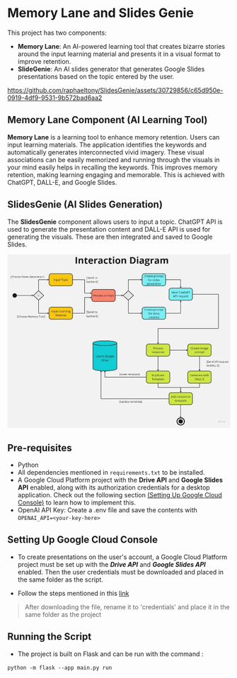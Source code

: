 # Memory Lane and Slides Genie

This project has two components:
- **Memory Lane**: An AI-powered learning tool that creates bizarre stories around the input learning material and presents it in a visual format to improve retention.
- **SlideGenie**: An AI slides generator that generates Google Slides presentations based on the topic entered by the user.

https://github.com/raphaeltony/SlidesGenie/assets/30729856/c65d950e-0919-4df9-9531-9b572bad6aa2


## Memory Lane Component (AI Learning Tool)

__Memory Lane__ is a learning tool to enhance memory retention. Users can input learning materials. The application identifies the keywords and automatically generates interconnected vivid imagery. These visual associations can be easily memorized and running through the visuals in your mind easily helps in recalling the keywords. This improves memory retention, making learning engaging and memorable. This is achieved with ChatGPT, DALL-E, and Google Slides.

## SlidesGenie (AI Slides Generation)

The __SlidesGenie__ component allows users to input a topic. ChatGPT API is used to generate the presentation content and DALL-E API is used for generating the visuals. These are then integrated and saved to Google Slides.


![interaction diagram](/docs/diagram.jpg)

## Pre-requisites
- Python
- All dependencies mentioned in `requirements.txt` to be installed.
- A Google Cloud Platform project with the **Drive API** and **Google Slides API** enabled, along with its authorization credentials for a desktop application. Check out the following section [(Setting Up Google Cloud Console)](#setting-up-google-cloud-console) to learn how to implement this.
- OpenAI API Key: Create a .env file and save the contents with `OPENAI_API=<your-key-here>`

## Setting Up Google Cloud Console

- To create presentations on the user's account, a Google Cloud Platform project must be set up with the **_Drive API_** and **_Google Slides API_** enabled. Then the user credentials must be downloaded and placed in the same folder as the script.

- Follow the steps mentioned in this [link](https://developers.google.com/slides/api/quickstart/python) 

> After downloading the file, rename it to 'credentials' and place it in the same folder as the project

## Running the Script
- The project is built on Flask and can be run with the command :
```
python -m flask --app main.py run
```
